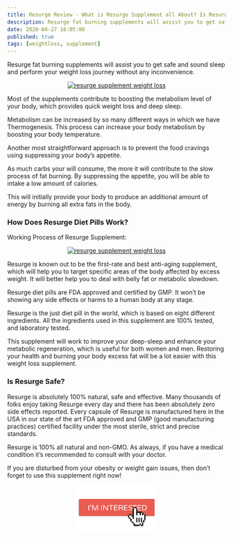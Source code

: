 ```yaml
---
title: Resurge Review - What is Resurge Supplement all About? Is Resurge Good For Weight Loss?
description: Resurge fat burning supplements will assist you to get safe and sound sleep and perform your weight loss journey without any inconvenience.
date: 2020-04-27 16:05:00
published: true
tags: [weightloss, supplement]
---
```


Resurge fat burning supplements will assist you to get safe and sound sleep and perform your weight loss journey without any inconvenience.

<p align="center">
    <a href="https://bit.ly/2y2WwYm" target="_blank">
        <img src="https://resurgesupplement.com/wp-content/uploads/2020/03/resurge.png" width="450" alt="resurge supplement weight loss">
    </a>
</p>

Most of the supplements contribute to boosting the metabolism level of your body, which provides quick weight loss and deep sleep.

Metabolism can be increased by so many different ways in which we have Thermogenesis. This process can increase your body metabolism by boosting your body temperature.

Another most straightforward approach is to prevent the food cravings using suppressing your body’s appetite.

As much carbs your will consume, the more it will contribute to the slow process of fat burning. By suppressing the appetite, you will be able to intake a low amount of calories.

This will initially provide your body to produce an additional amount of energy by burning all extra fats in the body.

### How Does Resurge Diet Pills Work?

Working Process of Resurge Supplement:

<p align="center">
    <a href="https://bit.ly/2y2WwYm" target="_blank">
        <img src="https://miro.medium.com/max/521/1*8Rm2n-F-625Bqu2gLESdUw.jpeg" width="350" alt="resurge supplement weight loss">
    </a>
</p>

Resurge is known out to be the first-rate and best anti-aging supplement, which will help you to target specific areas of the body affected by excess weight. It will better help you to deal with belly fat or metabolic slowdown.

Resurge diet pills are FDA approved and certified by GMP. It won’t be showing any side effects or harms to a human body at any stage.

Resurge is the just diet pill in the world, which is based on eight different ingredients. All the ingredients used in this supplement are 100% tested, and laboratory tested.

This supplement will work to improve your deep-sleep and enhance your metabolic regeneration, which is useful for both women and men. Restoring your health and burning your body excess fat will be a lot easier with this weight loss supplement.

### Is Resurge Safe?

Resurge is absolutely 100% natural, safe and effective. Many thousands of folks enjoy taking Resurge every day and there has been absolutely zero side effects reported. Every capsule of Resurge is manufactured here in the USA in our state of the art FDA approved and GMP (good manufacturing practices) certified facility under the most sterile, strict and precise standards.

Resurge is 100% all natural and non-GMO. As always, if you have a medical condition it’s recommended to consult with your doctor.

If you are disturbed from your obesity or weight gain issues, then don’t forget to use this supplement right now!

<p align="center">
    <a href="https://bit.ly/2y2WwYm" target="_blank">
        <img src="assets/images/shops/interested.png" width="180">
    </a>
</p>